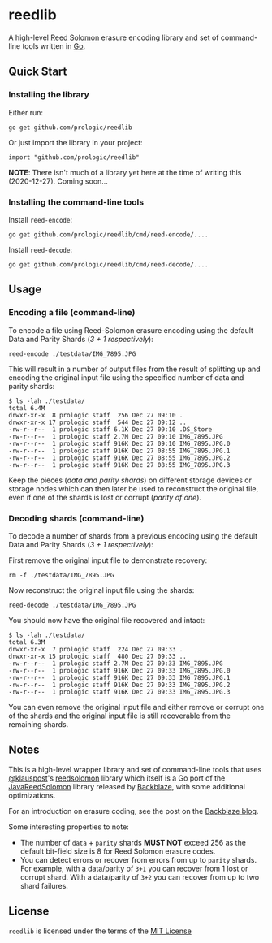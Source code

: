 # reedlib

A high-level [Reed Solomon](https://en.wikipedia.org/wiki/Reed%E2%80%93Solomon_error_correction)
erasure encoding library and set of command-line tools written in [Go](https://golang.org).

## Quick Start

### Installing the library

Either run:
```#!console
go get github.com/prologic/reedlib
```

Or just import the library in your project:
```#!go
import "github.com/prologic/reedlib"
```

__NOTE__: There isn't much of a library yet here at the time of writing this (2020-12-27). Coming soon...


### Installing the command-line tools

Install `reed-encode`:
```#!console
go get github.com/prologic/reedlib/cmd/reed-encode/....
```

Install `reed-decode`:
```#!console
go get github.com/prologic/reedlib/cmd/reed-decode/....
```

## Usage

### Encoding a file (command-line)

To encode a file using Reed-Solomon erasure encoding using the default Data and
Parity Shards (_3 + 1 respectively_):
```#!console
reed-encode ./testdata/IMG_7895.JPG
```

This will result in a number of output files from the result of splitting up
and encoding the original input file using the specified number of data and
parity shards:
```#!console
$ ls -lah ./testdata/
total 6.4M
drwxr-xr-x  8 prologic staff  256 Dec 27 09:10 .
drwxr-xr-x 17 prologic staff  544 Dec 27 09:12 ..
-rw-r--r--  1 prologic staff 6.1K Dec 27 09:10 .DS_Store
-rw-r--r--  1 prologic staff 2.7M Dec 27 09:10 IMG_7895.JPG
-rw-r--r--  1 prologic staff 916K Dec 27 09:10 IMG_7895.JPG.0
-rw-r--r--  1 prologic staff 916K Dec 27 08:55 IMG_7895.JPG.1
-rw-r--r--  1 prologic staff 916K Dec 27 08:55 IMG_7895.JPG.2
-rw-r--r--  1 prologic staff 916K Dec 27 08:55 IMG_7895.JPG.3
```

Keep the pieces (_data and parity shards_) on different storage devices or
storage nodes which can then later be used to reconstruct the original file,
even if one of the shards is lost or corrupt (_parity of one_).

### Decoding shards (command-line)

To decode a number of shards from a previous encoding using the default Data
and Parity Shards (_3 + 1 respectively_):

First remove the original input file to demonstrate recovery:
```#!console
rm -f ./testdata/IMG_7895.JPG
```

Now reconstruct the original input file using the shards:
```#!console
reed-decode ./testdata/IMG_7895.JPG
```

You should now have the original file recovered and intact:
```#!console
$ ls -lah ./testdata/
total 6.3M
drwxr-xr-x  7 prologic staff  224 Dec 27 09:33 .
drwxr-xr-x 15 prologic staff  480 Dec 27 09:33 ..
-rw-r--r--  1 prologic staff 2.7M Dec 27 09:33 IMG_7895.JPG
-rw-r--r--  1 prologic staff 916K Dec 27 09:33 IMG_7895.JPG.0
-rw-r--r--  1 prologic staff 916K Dec 27 09:33 IMG_7895.JPG.1
-rw-r--r--  1 prologic staff 916K Dec 27 09:33 IMG_7895.JPG.2
-rw-r--r--  1 prologic staff 916K Dec 27 09:33 IMG_7895.JPG.3
```

You can even remove the original input file and either remove or corrupt one
of the shards and the original input file is still recoverable from the
remaining shards.

## Notes

This is a high-level wrapper library and set of command-line tools that uses
[@klauspost](https://github.com/klauspost)'s [reedsolomon](https://github.com/klauspost/reedsolomon)
library which itself is a Go port of the [JavaReedSolomon](https://github.com/Backblaze/JavaReedSolomon)
library released by [Backblaze](http://backblaze.com), with some additional
optimizations.

For an introduction on erasure coding, see the post on the [Backblaze blog](https://www.backblaze.com/blog/reed-solomon/).

Some interesting properties to note:

- The number of `data` + `parity` shards __MUST NOT__ exceed 256 as the
  default bit-field size is 8 for Reed Solomon erasure codes.
- You can detect errors or recover from errors from up to `parity` shards.
  For example, with a data/parity of `3+1` you can recover from 1 lost or
  corrupt shard. With a data/parity of `3+2` you can recover from up to two
  shard failures.

## License

`reedlib` is licensed under the terms of the [MIT License](/LICENSE)
